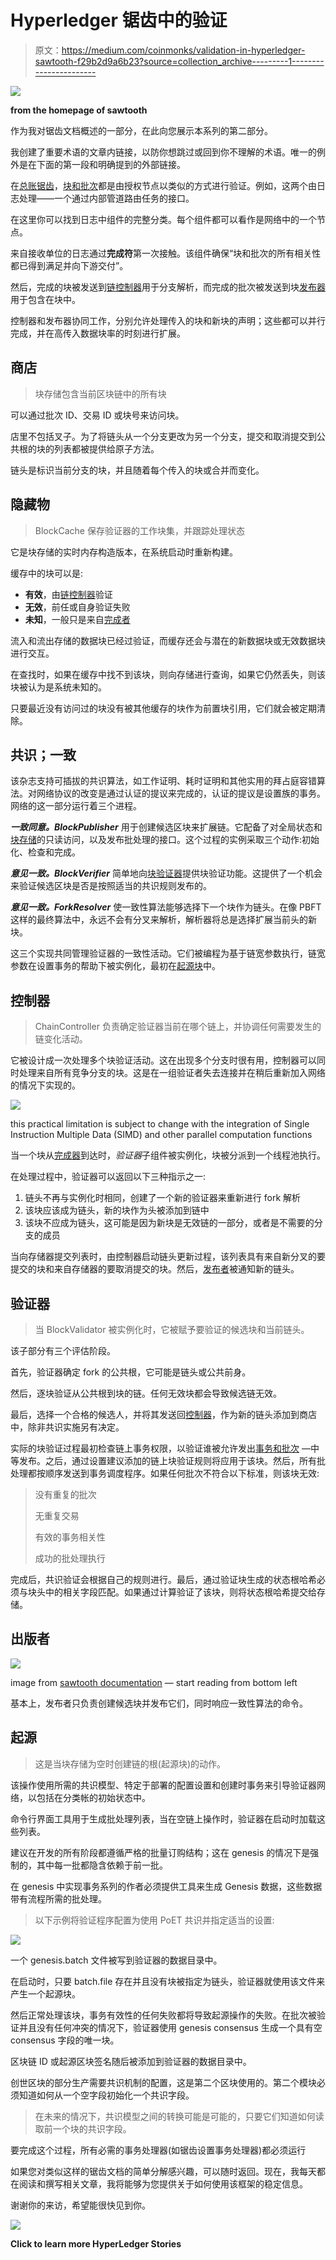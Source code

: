 # Hyperledger 锯齿中的验证

> 原文：<https://medium.com/coinmonks/validation-in-hyperledger-sawtooth-f29b2d9a6b23?source=collection_archive---------1----------------------->

![](img/2f61a2a502539e529413e99dda70c5aa.png)

**from the homepage of sawtooth**

作为我对锯齿文档概述的一部分，在此向您展示本系列的第二部分。

我创建了重要术语的文章内链接，以防你想跳过或回到你不理解的术语。唯一的例外是在下面的第一段和明确提到的外部链接。

在[总账锯齿](https://www.hyperledger.org/projects/sawtooth)，[块和批次](/@BlockchainDeal/hyperledger-sawtooth-for-a-beginner-transactions-and-batches-7c9cf444ecb5)都是由授权节点以类似的方式进行验证。例如，这两个由日志处理——一个通过内部管道路由任务的接口。

在这里你可以找到日志中组件的完整分类。每个组件都可以看作是网络中的一个节点。

来自接收单位的日志通过**完成符**第一次接触。该组件确保“块和批次的所有相关性都已得到满足并向下游交付”。

然后，完成的块被发送到[链控制器](#5eb8)用于分支解析，而完成的批次被发送到块[发布器](#dd1d)用于包含在块中。

控制器和发布器协同工作，分别允许处理传入的块和新块的声明；这些都可以并行完成，并在高传入数据块率的时刻进行扩展。

## 商店

> 块存储包含当前区块链中的所有块

可以通过批次 ID、交易 ID 或块号来访问块。

店里不包括叉子。为了将链头从一个分支更改为另一个分支，提交和取消提交到公共根的块的列表都被提供给原子方法。

链头是标识当前分支的块，并且随着每个传入的块或合并而变化。

## 隐藏物

> BlockCache 保存验证器的工作块集，并跟踪处理状态

它是块存储的实时内存构造版本，在系统启动时重新构建。

缓存中的块可以是:

*   **有效**，由[链控制器](#5eb8)验证
*   **无效**，前任或自身验证失败
*   **未知**，一般只是来自[完成者](#f258)

流入和流出存储的数据块已经过验证，而缓存还会与潜在的新数据块或无效数据块进行交互。

在查找时，如果在缓存中找不到该块，则向存储进行查询，如果它仍然丢失，则该块被认为是系统未知的。

只要最近没有访问过的块没有被其他缓存的块作为前置块引用，它们就会被定期清除。

## 共识；一致

该杂志支持可插拔的共识算法，如工作证明、耗时证明和其他实用的拜占庭容错算法。对网络协议的改变是通过认证的提议来完成的，认证的提议是设置族的事务。网络的这一部分运行着三个进程。

***一致同意。BlockPublisher*** 用于创建候选区块来扩展链。它配备了对全局状态和[块存储](#d212)的只读访问，以及发布批处理的接口。这个过程的实例采取三个动作:初始化、检查和完成。

***意见一致。BlockVerifier*** 简单地向[块验证器](#cd64)提供块验证功能。这提供了一个机会来验证候选区块是否是按照适当的共识规则发布的。

***意见一致。ForkResolver*** 使一致性算法能够选择下一个块作为链头。在像 PBFT 这样的最终算法中，永远不会有分叉来解析，解析器将总是选择扩展当前头的新块。

这三个实现共同管理验证器的一致性活动。它们被编程为基于链宽参数执行，链宽参数在设置事务的帮助下被实例化，最初在[起源块](#7784)中。

## 控制器

> ChainController 负责确定验证器当前在哪个链上，并协调任何需要发生的链变化活动。

它被设计成一次处理多个块验证活动。这在出现多个分支时很有用，控制器可以同时处理来自所有竞争分支的块。这是在一组验证者失去连接并在稍后重新加入网络的情况下实现的。

![](img/a02acf5e40c7d7b076ea0892bb9c686d.png)

this practical limitation is subject to change with the integration of Single Instruction Multiple Data (SIMD) and other parallel computation functions

当一个块从[完成器](#f258)到达时，*验证器*子组件被实例化，块被分派到一个线程池执行。

在处理过程中，验证器可以返回以下三种指示之一:

1.  链头不再与实例化时相同，创建了一个新的验证器来重新进行 fork 解析
2.  该块应该成为链头，新的块作为头被添加到链中
3.  该块不应成为链头，这可能是因为新块是无效链的一部分，或者是不需要的分支的成员

当向存储器提交列表时，由控制器启动链头更新过程，该列表具有来自新分叉的要提交的块和来自存储器的要取消提交的块。然后，[发布者](#dd1d)被通知新的链头。

## 验证器

> 当 BlockValidator 被实例化时，它被赋予要验证的候选块和当前链头。

该子部分有三个评估阶段。

首先，验证器确定 fork 的公共根，它可能是链头或公共前身。

然后，逐块验证从公共根到块的链。任何无效块都会导致候选链无效。

最后，选择一个合格的候选人，并将其发送回[控制器](#5eb8)，作为新的链头添加到商店中，除非共识实施另有决定。

实际的块验证过程最初检查链上事务权限，以验证谁被允许发出[事务和批次](/@BlockchainDeal/hyperledger-sawtooth-for-a-beginner-transactions-and-batches-7c9cf444ecb5) —中等发布。之后，通过设置建议添加的链上块验证规则将应用于该块。然后，所有批处理都按顺序发送到事务调度程序。如果任何批次不符合以下标准，则该块无效:

> 没有重复的批次
> 
> 无重复交易
> 
> 有效的事务相关性
> 
> 成功的批处理执行

完成后，共识验证会根据自己的规则进行。最后，通过验证块生成的状态根哈希必须与块头中的相关字段匹配。如果通过计算验证了该块，则将状态根哈希提交给存储。

## 出版者

![](img/fb90037d6ba821e598701944b8c4aaf2.png)

image from [sawtooth documentation](https://sawtooth.hyperledger.org/docs/core/releases/1.0/architecture/journal.html) — start reading from bottom left

基本上，发布者只负责创建候选块并发布它们，同时响应一致性算法的命令。

## 起源

> 这是当块存储为空时创建链的根(起源块)的动作。

该操作使用所需的共识模型、特定于部署的配置设置和创建时事务来引导验证器网络，以包括在分类帐的初始状态中。

命令行界面工具用于生成批处理列表，当在空链上操作时，验证器在启动时加载这些列表。

建议在开发的所有阶段都遵循严格的批量订购结构；这在 genesis 的情况下是强制的，其中每一批都隐含依赖于前一批。

在 genesis 中实现事务系列的作者必须提供工具来生成 Genesis 数据，这些数据带有流程所需的批处理。

> 以下示例将验证程序配置为使用 PoET 共识并指定适当的设置:

![](img/a91ac22a1060eb4c385f390aef18505a.png)

一个 genesis.batch 文件被写到验证器的数据目录中。

在启动时，只要 batch.file 存在并且没有块被指定为链头，验证器就使用该文件来产生一个起源块。

然后正常处理该块，事务有效性的任何失败都将导致起源操作的失败。在批次被验证并且没有任何冲突的情况下，验证器使用 genesis consensus 生成一个具有空 consensus 字段的唯一块。

区块链 ID 或起源区块签名随后被添加到验证器的数据目录中。

创世区块的部分生产需要共识机制的配置，这是第二个区块使用的。第二个模块必须知道如何从一个空字段初始化一个共识字段。

> 在未来的情况下，共识模型之间的转换可能是可能的，只要它们知道如何读取前一个块的共识字段。

要完成这个过程，所有必需的事务处理器(如锯齿设置事务处理器)都必须运行

如果您对类似这样的锯齿文档的简单分解感兴趣，可以随时返回。现在，我每天都在阅读和撰写相关文章，我将能够为您提供关于如何使用该框架的稳定信息。

谢谢你的来访，希望能很快见到你。

[![](img/52effad9360d66adebc122ebba726352.png)](https://medium.com/coinmonks/hyperledger/home)

**Click to learn more HyperLedger Stories**